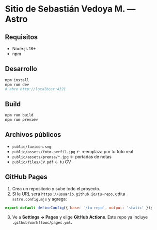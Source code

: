 # Sitio de Sebastián Vedoya M. — Astro

## Requisitos
- Node.js 18+
- npm

## Desarrollo
```bash
npm install
npm run dev
# abre http://localhost:4321
```

## Build
```bash
npm run build
npm run preview
```

## Archivos públicos
- `public/favicon.svg`
- `public/assets/foto-perfil.jpg` ← reemplaza por tu foto real
- `public/assets/prensa/*.jpg` ← portadas de notas
- `public/files/CV.pdf` ← tu CV

## GitHub Pages
1. Crea un repositorio y sube todo el proyecto.
2. Si la URL será `https://usuario.github.io/tu-repo`, edita `astro.config.mjs` y agrega:
```js
export default defineConfig({ base: '/tu-repo', output: 'static' });
```
3. Ve a **Settings → Pages** y elige **GitHub Actions**. Este repo ya incluye `.github/workflows/pages.yml`.
